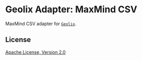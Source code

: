 # Geolix Adapter: MaxMind CSV

MaxMind CSV adapter for [`Geolix`](https://github.com/elixir-geolix/geolix).

## License

[Apache License, Version 2.0](http://www.apache.org/licenses/LICENSE-2.0)
